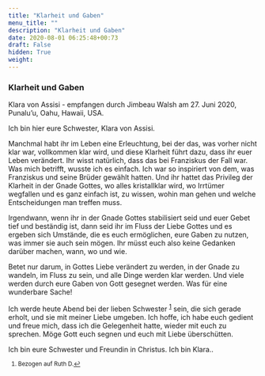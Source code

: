 ```yaml
---
title: "Klarheit und Gaben"
menu_title: ""
description: "Klarheit und Gaben"
date: 2020-08-01 06:25:48+00:73
draft: False
hidden: True
weight:
---
```

### Klarheit und Gaben

Klara von Assisi - empfangen durch Jimbeau Walsh am 27. Juni 2020, Punalu’u, Oahu, Hawaii, USA.

Ich bin hier eure Schwester, Klara von Assisi.

Manchmal habt ihr im Leben eine Erleuchtung, bei der das, was vorher nicht klar war, vollkommen klar wird, und diese Klarheit führt dazu, dass ihr euer Leben verändert. Ihr wisst natürlich, dass das bei Franziskus der Fall war. Was mich betrifft, wusste ich es einfach. Ich war so inspiriert von dem, was Franziskus und seine Brüder gewählt hatten. Und ihr hattet das Privileg der Klarheit in der Gnade Gottes, wo alles kristallklar wird, wo Irrtümer wegfallen und es ganz einfach ist, zu wissen, wohin man gehen und welche Entscheidungen man treffen muss.

Irgendwann, wenn ihr in der Gnade Gottes stabilisiert seid und euer Gebet tief und beständig ist, dann seid ihr im Fluss der Liebe Gottes und es ergeben sich Umstände, die es euch ermöglichen, eure Gaben zu nutzen, was immer sie auch sein mögen. Ihr müsst euch also keine Gedanken darüber machen, wann, wo und wie.

Betet nur darum, in Gottes Liebe verändert zu werden, in der Gnade zu wandeln, im Fluss zu sein, und alle Dinge werden klar werden. Und viele werden durch eure Gaben von Gott gesegnet werden. Was für eine wunderbare Sache!

Ich werde heute Abend bei der lieben Schwester <sup id="a1">[1](#f1)</sup> sein, die sich gerade erholt, und sie mit meiner Liebe umgeben. Ich hoffe, ich habe euch gedient und freue mich, dass ich die Gelegenheit hatte, wieder mit euch zu sprechen. Möge Gott euch segnen und euch mit Liebe überschütten.

Ich bin eure Schwester und Freundin in Christus. Ich bin Klara..
<small>

1. <large id="f1"> Bezogen auf Ruth D.[↩](#a1)
